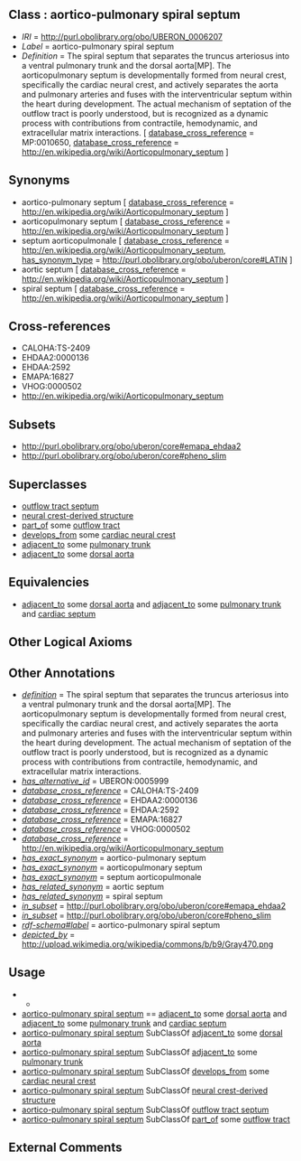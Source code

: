 
## Class : aortico-pulmonary spiral septum

 * *IRI* = http://purl.obolibrary.org/obo/UBERON_0006207
 * *Label* = aortico-pulmonary spiral septum
 * *Definition* = The spiral septum that separates the truncus arteriosus into a ventral pulmonary trunk and the dorsal aorta[MP]. The aorticopulmonary septum is developmentally formed from neural crest, specifically the cardiac neural crest, and actively separates the aorta and pulmonary arteries and fuses with the interventricular septum within the heart during development. The actual mechanism of septation of the outflow tract is poorly understood, but is recognized as a dynamic process with contributions from contractile, hemodynamic, and extracellular matrix interactions. [ [database_cross_reference](../../ef/oboInOwl#hasDbXref.md) = MP:0010650, [database_cross_reference](../../ef/oboInOwl#hasDbXref.md) = http://en.wikipedia.org/wiki/Aorticopulmonary_septum ]

## Synonyms

 * aortico-pulmonary septum [ [database_cross_reference](../../ef/oboInOwl#hasDbXref.md) = http://en.wikipedia.org/wiki/Aorticopulmonary_septum ]
 * aorticopulmonary septum [ [database_cross_reference](../../ef/oboInOwl#hasDbXref.md) = http://en.wikipedia.org/wiki/Aorticopulmonary_septum ]
 * septum aorticopulmonale [ [database_cross_reference](../../ef/oboInOwl#hasDbXref.md) = http://en.wikipedia.org/wiki/Aorticopulmonary_septum, [has_synonym_type](../../pe/oboInOwl#hasSynonymType.md) = http://purl.obolibrary.org/obo/uberon/core#LATIN ]
 * aortic septum [ [database_cross_reference](../../ef/oboInOwl#hasDbXref.md) = http://en.wikipedia.org/wiki/Aorticopulmonary_septum ]
 * spiral septum [ [database_cross_reference](../../ef/oboInOwl#hasDbXref.md) = http://en.wikipedia.org/wiki/Aorticopulmonary_septum ]

## Cross-references

 * CALOHA:TS-2409
 * EHDAA2:0000136
 * EHDAA:2592
 * EMAPA:16827
 * VHOG:0000502
 * http://en.wikipedia.org/wiki/Aorticopulmonary_septum

## Subsets

 * http://purl.obolibrary.org/obo/uberon/core#emapa_ehdaa2
 * http://purl.obolibrary.org/obo/uberon/core#pheno_slim

## Superclasses

 * [outflow tract septum](../../UBERON/42/UBERON_0004142.md)
 * [neural crest-derived structure](../../UBERON/13/UBERON_0010313.md)
 * [part_of](../../BFO/50/BFO_0000050.md) some [outflow tract](../../UBERON/45/UBERON_0004145.md)
 * [develops_from](../../RO/02/RO_0002202.md) some [cardiac neural crest](../../UBERON/95/UBERON_0000095.md)
 * [adjacent_to](../../RO/20/RO_0002220.md) some [pulmonary trunk](../../UBERON/33/UBERON_0002333.md)
 * [adjacent_to](../../RO/20/RO_0002220.md) some [dorsal aorta](../../UBERON/05/UBERON_0005805.md)

## Equivalencies

 * [adjacent_to](../../RO/20/RO_0002220.md) some [dorsal aorta](../../UBERON/05/UBERON_0005805.md) and [adjacent_to](../../RO/20/RO_0002220.md) some [pulmonary trunk](../../UBERON/33/UBERON_0002333.md) and [cardiac septum](../../UBERON/99/UBERON_0002099.md)

## Other Logical Axioms


## Other Annotations

 * *[definition](../../IAO/15/IAO_0000115.md)* = The spiral septum that separates the truncus arteriosus into a ventral pulmonary trunk and the dorsal aorta[MP]. The aorticopulmonary septum is developmentally formed from neural crest, specifically the cardiac neural crest, and actively separates the aorta and pulmonary arteries and fuses with the interventricular septum within the heart during development. The actual mechanism of septation of the outflow tract is poorly understood, but is recognized as a dynamic process with contributions from contractile, hemodynamic, and extracellular matrix interactions.
 * *[has_alternative_id](../../Id/oboInOwl#hasAlternativeId.md)* = UBERON:0005999
 * *[database_cross_reference](../../ef/oboInOwl#hasDbXref.md)* = CALOHA:TS-2409
 * *[database_cross_reference](../../ef/oboInOwl#hasDbXref.md)* = EHDAA2:0000136
 * *[database_cross_reference](../../ef/oboInOwl#hasDbXref.md)* = EHDAA:2592
 * *[database_cross_reference](../../ef/oboInOwl#hasDbXref.md)* = EMAPA:16827
 * *[database_cross_reference](../../ef/oboInOwl#hasDbXref.md)* = VHOG:0000502
 * *[database_cross_reference](../../ef/oboInOwl#hasDbXref.md)* = http://en.wikipedia.org/wiki/Aorticopulmonary_septum
 * *[has_exact_synonym](../../ym/oboInOwl#hasExactSynonym.md)* = aortico-pulmonary septum
 * *[has_exact_synonym](../../ym/oboInOwl#hasExactSynonym.md)* = aorticopulmonary septum
 * *[has_exact_synonym](../../ym/oboInOwl#hasExactSynonym.md)* = septum aorticopulmonale
 * *[has_related_synonym](../../ym/oboInOwl#hasRelatedSynonym.md)* = aortic septum
 * *[has_related_synonym](../../ym/oboInOwl#hasRelatedSynonym.md)* = spiral septum
 * *[in_subset](../../et/oboInOwl#inSubset.md)* = http://purl.obolibrary.org/obo/uberon/core#emapa_ehdaa2
 * *[in_subset](../../et/oboInOwl#inSubset.md)* = http://purl.obolibrary.org/obo/uberon/core#pheno_slim
 * *[rdf-schema#label](../../el/rdf-schema#label.md)* = aortico-pulmonary spiral septum
 * *[depicted_by](../../depicted/by/depicted_by.md)* = http://upload.wikimedia.org/wikipedia/commons/b/b9/Gray470.png

## Usage

 * -
 * [aortico-pulmonary spiral septum](../../UBERON/07/UBERON_0006207.md) == [adjacent_to](../../RO/20/RO_0002220.md) some [dorsal aorta](../../UBERON/05/UBERON_0005805.md) and [adjacent_to](../../RO/20/RO_0002220.md) some [pulmonary trunk](../../UBERON/33/UBERON_0002333.md) and [cardiac septum](../../UBERON/99/UBERON_0002099.md)
 * [aortico-pulmonary spiral septum](../../UBERON/07/UBERON_0006207.md) SubClassOf [adjacent_to](../../RO/20/RO_0002220.md) some [dorsal aorta](../../UBERON/05/UBERON_0005805.md)
 * [aortico-pulmonary spiral septum](../../UBERON/07/UBERON_0006207.md) SubClassOf [adjacent_to](../../RO/20/RO_0002220.md) some [pulmonary trunk](../../UBERON/33/UBERON_0002333.md)
 * [aortico-pulmonary spiral septum](../../UBERON/07/UBERON_0006207.md) SubClassOf [develops_from](../../RO/02/RO_0002202.md) some [cardiac neural crest](../../UBERON/95/UBERON_0000095.md)
 * [aortico-pulmonary spiral septum](../../UBERON/07/UBERON_0006207.md) SubClassOf [neural crest-derived structure](../../UBERON/13/UBERON_0010313.md)
 * [aortico-pulmonary spiral septum](../../UBERON/07/UBERON_0006207.md) SubClassOf [outflow tract septum](../../UBERON/42/UBERON_0004142.md)
 * [aortico-pulmonary spiral septum](../../UBERON/07/UBERON_0006207.md) SubClassOf [part_of](../../BFO/50/BFO_0000050.md) some [outflow tract](../../UBERON/45/UBERON_0004145.md)

## External Comments

